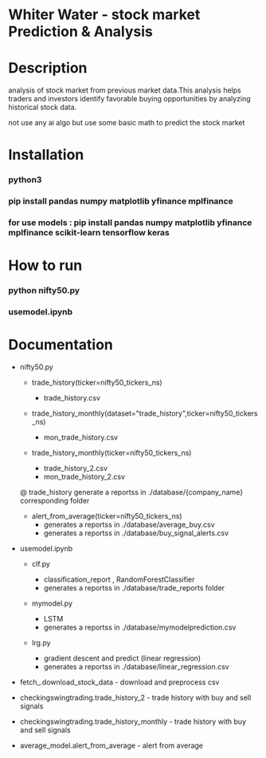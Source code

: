 # Whiter Water - stock market Prediction & Analysis

# Description

analysis of stock market from previous market data.This analysis helps traders and investors identify favorable buying opportunities by analyzing historical stock data.

not use any ai algo but use some basic math to predict the stock market

# Installation

### python3
### pip install pandas numpy matplotlib yfinance mplfinance

### for use models : pip install pandas numpy matplotlib yfinance mplfinance scikit-learn tensorflow keras


# How to run
### python nifty50.py
### usemodel.ipynb  

# Documentation
- nifty50.py
    - trade_history(ticker=nifty50_tickers_ns)
        - trade_history.csv
        
    - trade_history_monthly(dataset="trade_history",ticker=nifty50_tickers_ns)
        - mon_trade_history.csv

    - trade_history_monthly(ticker=nifty50_tickers_ns) 
        - trade_history_2.csv
        - mon_trade_history_2.csv

    @ trade_history generate a reportss in ./database/{company_name} corresponding folder
        

    - alert_from_average(ticker=nifty50_tickers_ns)
        - generates a reportss in ./database/average_buy.csv
        - generates a reportss in ./database/buy_signal_alerts.csv

- usemodel.ipynb
    - clf.py
        - classification_report , RandomForestClassifier
        - generates a reportss in ./database/trade_reports folder

    - mymodel.py
        - LSTM
        - generates a reportss in ./database/mymodelprediction.csv
    
    - lrg.py
        - gradient descent and predict (linear regression)
        - generates a reportss in ./database/linear_regression.csv


- fetch_.download_stock_data - download and preprocess csv
- checkingswingtrading.trade_history_2 - trade history with buy and sell signals
- checkingswingtrading.trade_history_monthly - trade history with buy and sell signals
- average_model.alert_from_average - alert from average